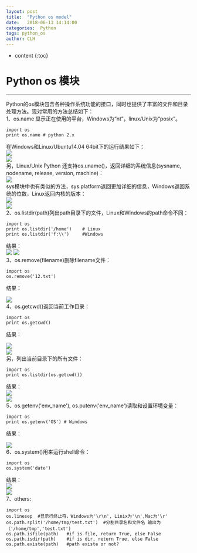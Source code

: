 ```yaml
---
layout: post
title:  "Python os model"
date:   2018-06-13 14:14:00
categories:  Python
tags: python_os
author: CLH
---
```


* content
{:toc}

# Python os 模块 #

----------
Python的os模块包含各种操作系统功能的接口，同时也提供了丰富的文件和目录处理方法。现对常用的方法总结如下：        
1、os.name 显示正在使用的平台，Windows为“nt”，linux/Unix为“posix”。       
    
	import os
	print os.name # python 2.x 

在Windows和Linux/Ubuntu14.04 64bit下的运行结果如下：      
![](https://i.imgur.com/2CJpDpA.png)      
![](https://i.imgur.com/WfBEdD6.png)      
另，Linux/Unix Python 还支持os.uname()，返回详细的系统信息(sysname, nodename, release, version, machine)：       
![](https://i.imgur.com/vvjAKio.png)     
sys模块中也有类似的方法，sys.platform返回更加详细的信息，Windows返回系统的位数，Linux返回内核的版本：      
![](https://i.imgur.com/W9J5xlr.png)      
![](https://i.imgur.com/eYSddrT.png)       
2、os.listdir(path)列出path目录下的文件，Linux和Windows的path命令不同：     

	import os
    print os.listdir('/home')    # Linux
    print os.listdir('f:\\')     #Windows 

结果：   
![](https://i.imgur.com/6ktVwhg.png) 
![](https://i.imgur.com/pequqa2.png)    
3、os.remove(filename)删除filename文件：   
 
	import os    
	os.remove('12.txt')   


结果：        
  
![](https://i.imgur.com/pjOKypc.png)      
4、os.getcwd()返回当前工作目录：     

	import os     
	print os.getcwd()     

结果：     

![](https://i.imgur.com/5Lu1ytA.png)     
![](https://i.imgur.com/rCvnZ7T.png)     
另，列出当前目录下的所有文件：      

	import os    
	print os.listdir(os.getcwd())      
结果：    
![](https://i.imgur.com/bRmGgl6.png)            
![](https://i.imgur.com/ZLhqPGI.png)           
5、os.getenv('env_name'), os.putenv('env_name')读取和设置环境变量：    

	import os    
	print os.getenv('OS') # Windows    

结果：    
    
![](https://i.imgur.com/SvFZBkP.png)     
6、os.system()用来运行shell命令：    

	import os
	os.system('date')   
结果：     
![](https://i.imgur.com/onys8sA.png)    
![](https://i.imgur.com/32a4s9N.png)    
7、others:    

	import os      
	os.linesep  #显示行终止符，Windows为'\r\n', Linix为'\n',Mac为'\r'            
	os.path.split('/home/tmp/test.txt')  #分割目录名和文件名 输出为（'/home/tmp','test.txt')        
	os.path.isfile(path)   #if is file, return True, else False        
	os.path.isdir(path)    #if is dir, return True, else False          
	os.path.existe(path)   #path existe or not?     
